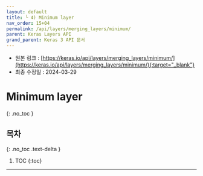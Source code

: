 ```yaml
---
layout: default
title: └ 4) Minimum layer
nav_order: 15+04
permalink: /api/layers/merging_layers/minimum/
parent: Keras Layers API
grand_parent: Keras 3 API 문서
---
```


* 원본 링크 : [https://keras.io/api/layers/merging_layers/minimum/](https://keras.io/api/layers/merging_layers/minimum/){:target="_blank"}
* 최종 수정일 : 2024-03-29

# Minimum layer
{: .no_toc }

## 목차
{: .no_toc .text-delta }

1. TOC
{:toc}

---
